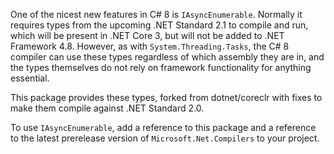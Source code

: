 One of the nicest new features in C# 8 is `IAsyncEnumerable`.
Normally it requires types from the upcoming .NET Standard 2.1 to compile and run,
which will be present in .NET Core 3, but will not be added to .NET Framework 4.8.
However, as with `System.Threading.Tasks`, the C# 8 compiler can use these types
regardless of which assembly they are in, and the types themselves do not rely
on framework functionality for anything essential.

This package provides these types, forked from dotnet/coreclr with fixes to make
them compile against .NET Standard 2.0.

To use `IAsyncEnumerable`, add a reference to this package and a reference
to the latest prerelease version of `Microsoft.Net.Compilers` to your project.